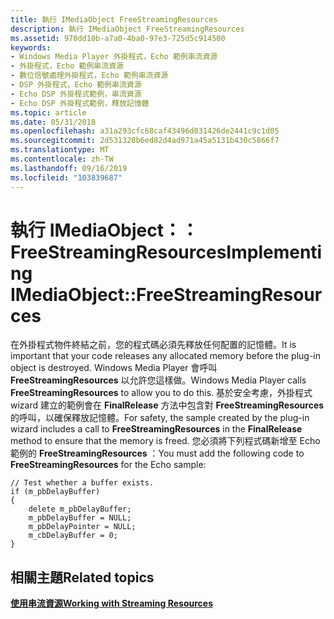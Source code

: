 ```yaml
---
title: 執行 IMediaObject FreeStreamingResources
description: 執行 IMediaObject FreeStreamingResources
ms.assetid: 970dd10b-a7a0-4ba0-97e3-725d5c914500
keywords:
- Windows Media Player 外掛程式，Echo 範例串流資源
- 外掛程式，Echo 範例串流資源
- 數位信號處理外掛程式，Echo 範例串流資源
- DSP 外掛程式，Echo 範例串流資源
- Echo DSP 外掛程式範例，串流資源
- Echo DSP 外掛程式範例，釋放記憶體
ms.topic: article
ms.date: 05/31/2018
ms.openlocfilehash: a31a293cfc68caf43496d031426de2441c9c1d05
ms.sourcegitcommit: 2d531328b6ed82d4ad971a45a5131b430c5866f7
ms.translationtype: MT
ms.contentlocale: zh-TW
ms.lasthandoff: 09/16/2019
ms.locfileid: "103839687"
---
```

# <a name="implementing-imediaobjectfreestreamingresources"></a><span data-ttu-id="bf8e4-109">執行 IMediaObject：： FreeStreamingResources</span><span class="sxs-lookup"><span data-stu-id="bf8e4-109">Implementing IMediaObject::FreeStreamingResources</span></span>

<span data-ttu-id="bf8e4-110">在外掛程式物件終結之前，您的程式碼必須先釋放任何配置的記憶體。</span><span class="sxs-lookup"><span data-stu-id="bf8e4-110">It is important that your code releases any allocated memory before the plug-in object is destroyed.</span></span> <span data-ttu-id="bf8e4-111">Windows Media Player 會呼叫 **FreeStreamingResources** 以允許您這樣做。</span><span class="sxs-lookup"><span data-stu-id="bf8e4-111">Windows Media Player calls **FreeStreamingResources** to allow you to do this.</span></span> <span data-ttu-id="bf8e4-112">基於安全考慮，外掛程式 wizard 建立的範例會在 **FinalRelease** 方法中包含對 **FreeStreamingResources** 的呼叫，以確保釋放記憶體。</span><span class="sxs-lookup"><span data-stu-id="bf8e4-112">For safety, the sample created by the plug-in wizard includes a call to **FreeStreamingResources** in the **FinalRelease** method to ensure that the memory is freed.</span></span> <span data-ttu-id="bf8e4-113">您必須將下列程式碼新增至 Echo 範例的 **FreeStreamingResources** ：</span><span class="sxs-lookup"><span data-stu-id="bf8e4-113">You must add the following code to **FreeStreamingResources** for the Echo sample:</span></span>


```
// Test whether a buffer exists.
if (m_pbDelayBuffer)
{
    delete m_pbDelayBuffer;
    m_pbDelayBuffer = NULL;
    m_pbDelayPointer = NULL;
    m_cbDelayBuffer = 0;
}
```



## <a name="related-topics"></a><span data-ttu-id="bf8e4-114">相關主題</span><span class="sxs-lookup"><span data-stu-id="bf8e4-114">Related topics</span></span>

<dl> <dt>

[<span data-ttu-id="bf8e4-115">**使用串流資源**</span><span class="sxs-lookup"><span data-stu-id="bf8e4-115">**Working with Streaming Resources**</span></span>](working-with-streaming-resources.md)
</dt> </dl>

 

 





